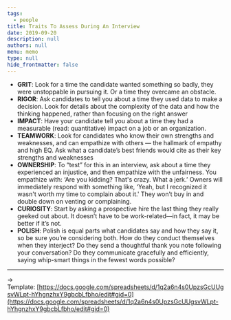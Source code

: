 ```yaml
---
tags: 
  - people
title: Traits To Assess During An Interview
date: 2019-09-20
description: null
authors: null
menu: memo
type: null
hide_frontmatter: false
---
```


* **GRIT**: Look for a time the candidate wanted something so badly, they were unstoppable in pursuing it. Or a time they overcame an obstacle.
* **RIGOR**: Ask candidates to tell you about a time they used data to make a decision. Look for details about the complexity of the data and how the thinking happened, rather than focusing on the right answer
* **IMPACT**: Have your candidate tell you about a time they had a measurable (read: quantitative) impact on a job or an organization.
* **TEAMWORK**: Look for candidates who know their own strengths and weaknesses, and can empathize with others — the hallmark of empathy and high EQ. Ask what a candidate’s best friends would cite as their key strengths and weaknesses
* **OWNERSHIP**: To “test” for this in an interview, ask about a time they experienced an injustice, and then empathize with the unfairness. You empathize with: ‘Are you kidding? That's crazy. What a jerk.’ Owners will immediately respond with something like, ‘Yeah, but I recognized it wasn't worth my time to complain about it.' They won’t buy in and double down on venting or complaining.
* **CURIOSITY**: Start by asking a prospective hire the last thing they really geeked out about. It doesn’t have to be work-related—in fact, it may be better if it’s not.
* **POLISH**: Polish is equal parts what candidates say and how they say it, so be sure you’re considering both. How do they conduct themselves when they interject? Do they send a thoughtful thank you note following your conversation? Do they communicate gracefully and efficiently, saying whip-smart things in the fewest words possible?

---

→ Template: [https://docs.google.com/spreadsheets/d/1q2a6n4s0UpzsGcUUgsvWLpt-hYhgnzhxY9gbcbLfbho/edit#gid=0](https://docs.google.com/spreadsheets/d/1q2a6n4s0UpzsGcUUgsvWLpt-hYhgnzhxY9gbcbLfbho/edit#gid=0)
